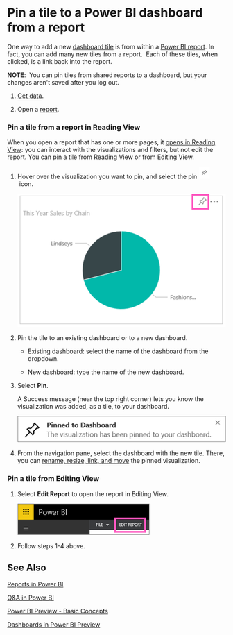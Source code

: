 ﻿<properties
   pageTitle="Pin a tile to a Power BI dashboard from a report"
   description="Pin a tile to a Power BI dashboard from a report"
   services="powerbi"
   documentationCenter=""
   authors="mihart"
   manager="mblythe"
   editor=""
   tags=""/>

<tags
   ms.service="powerbi"
   ms.devlang="NA"
   ms.topic="article"
   ms.tgt_pltfrm="NA"
   ms.workload="powerbi"
   ms.date="10/14/2015"
   ms.author="mihart"/>

# Pin a tile to a Power BI dashboard from a report

﻿One way to add a new [dashboard tile](powerbi-service-dashboard-tiles.md) is from within a [Power BI report](powerbi-service-reports.md). In fact, you can add many new tiles from a report.  Each of these tiles, when clicked, is a link back into the report.

**NOTE**:  You can pin tiles from shared reports to a dashboard, but your changes aren't saved after you log out.

1.  [Get data](powerbi-service-get-data.md).

2.  Open a [report](powerbi-service-reports.md).

### Pin a tile from a report in Reading View

When you open a report that has one or more pages, it [opens in Reading View](powerbi-service-open-a-report-in-reading-view.md): you can interact with the visualizations and filters, but not edit the report. You can pin a tile from Reading View or from Editing View.

1.  Hover over the visualization you want to pin, and select the pin ![](media/powerbi-service-pin-a-tile-to-a-dashboard-from-a-report/PBI_PinTile_Small.png) icon. 

    ![](media/powerbi-service-pin-a-tile-to-a-dashboard-from-a-report/PBI_PinTile.png)


2.  Pin the tile to an existing dashboard or to a new dashboard. 

    -   Existing dashboard: select the name of the dashboard from the dropdown.

    -   New dashboard: type the name of the new dashboard.

3.  Select **Pin**.

    A Success message (near the top right corner) lets you know the visualization was added, as a tile, to your dashboard.

    ![](media/powerbi-service-pin-a-tile-to-a-dashboard-from-a-report/pinSuccess.png)

4.  From the navigation pane, select the dashboard with the new tile. There, you can [rename, resize, link, and move](powerbi-service-edit-a-tile-in-a-dashboard.md) the pinned visualization.

### Pin a tile from Editing View

1.  Select **Edit Report** to open the report in Editing View.

    ![](media/powerbi-service-pin-a-tile-to-a-dashboard-from-a-report/PBI_EditRept.png)

2.  Follow steps 1-4 above.

## See Also

[Reports in Power BI](powerbi-service-reports.md)

[Q&A in Power BI](powerbi-service-q-and-a.md)

[Power BI Preview - Basic Concepts](powerbi-service-basic-concepts.md)

[Dashboards in Power BI Preview](powerbi-service-dashboards.md)
